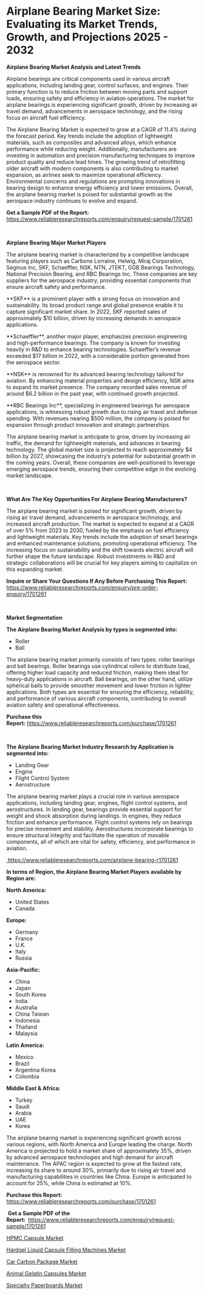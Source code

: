 <p><h1>Airplane Bearing Market Size: Evaluating its Market Trends, Growth, and Projections 2025 - 2032</h1></p><p><strong>Airplane Bearing Market Analysis and Latest Trends</strong></p>
<p><p>Airplane bearings are critical components used in various aircraft applications, including landing gear, control surfaces, and engines. Their primary function is to reduce friction between moving parts and support loads, ensuring safety and efficiency in aviation operations. The market for airplane bearings is experiencing significant growth, driven by increasing air travel demand, advancements in aerospace technology, and the rising focus on aircraft fuel efficiency.</p><p>The Airplane Bearing Market is expected to grow at a CAGR of 11.4% during the forecast period. Key trends include the adoption of lightweight materials, such as composites and advanced alloys, which enhance performance while reducing weight. Additionally, manufacturers are investing in automation and precision manufacturing techniques to improve product quality and reduce lead times. The growing trend of retrofitting older aircraft with modern components is also contributing to market expansion, as airlines seek to maximize operational efficiency. Environmental concerns and regulations are prompting innovations in bearing design to enhance energy efficiency and lower emissions. Overall, the airplane bearing market is poised for substantial growth as the aerospace industry continues to evolve and expand.</p></p>
<p><strong>Get a Sample PDF of the Report:&nbsp;</strong> <a href="https://www.reliableresearchreports.com/enquiry/request-sample/1701261?utm_campaign=28&utm_medium=2&utm_source=Github&utm_content=ia&utm_term=27032025&utm_id=airplane-bearing">https://www.reliableresearchreports.com/enquiry/request-sample/1701261</a></p>
<p>&nbsp;</p>
<p><strong>Airplane Bearing Major Market Players</strong></p>
<p><p>The airplane bearing market is characterized by a competitive landscape featuring players such as Carbone Lorraine, Helwig, Miraj Corporation, Seginus Inc, SKF, Schaeffler, NSK, NTN, JTEKT, GGB Bearings Technology, National Precision Bearing, and RBC Bearings Inc. These companies are key suppliers for the aerospace industry, providing essential components that ensure aircraft safety and performance.</p><p>**SKF** is a prominent player with a strong focus on innovation and sustainability. Its broad product range and global presence enable it to capture significant market share. In 2022, SKF reported sales of approximately $10 billion, driven by increasing demands in aerospace applications.</p><p>**Schaeffler**, another major player, emphasizes precision engineering and high-performance bearings. The company is known for investing heavily in R&D to enhance bearing technologies. Schaeffler’s revenue exceeded $17 billion in 2022, with a considerable portion generated from the aerospace sector.</p><p>**NSK** is renowned for its advanced bearing technology tailored for aviation. By enhancing material properties and design efficiency, NSK aims to expand its market presence. The company recorded sales revenue of around $6.2 billion in the past year, with continued growth projected.</p><p>**RBC Bearings Inc**, specializing in engineered bearings for aerospace applications, is witnessing robust growth due to rising air travel and defense spending. With revenues nearing $500 million, the company is poised for expansion through product innovation and strategic partnerships.</p><p>The airplane bearing market is anticipate to grow, driven by increasing air traffic, the demand for lightweight materials, and advances in bearing technology. The global market size is projected to reach approximately $4 billion by 2027, showcasing the industry’s potential for substantial growth in the coming years. Overall, these companies are well-positioned to leverage emerging aerospace trends, ensuring their competitive edge in the evolving market landscape.</p></p>
<p>&nbsp;</p>
<p><strong>What Are The Key Opportunities For Airplane Bearing Manufacturers?</strong></p>
<p><p>The airplane bearing market is poised for significant growth, driven by rising air travel demand, advancements in aerospace technology, and increased aircraft production. The market is expected to expand at a CAGR of over 5% from 2023 to 2030, fueled by the emphasis on fuel efficiency and lightweight materials. Key trends include the adoption of smart bearings and enhanced maintenance solutions, promoting operational efficiency. The increasing focus on sustainability and the shift towards electric aircraft will further shape the future landscape. Robust investments in R&D and strategic collaborations will be crucial for key players aiming to capitalize on this expanding market.</p></p>
<p><strong>Inquire or Share Your Questions If Any Before Purchasing This Report:</strong> <a href="https://www.reliableresearchreports.com/enquiry/pre-order-enquiry/1701261?utm_campaign=28&utm_medium=2&utm_source=Github&utm_content=ia&utm_term=27032025&utm_id=airplane-bearing">https://www.reliableresearchreports.com/enquiry/pre-order-enquiry/1701261</a></p>
<p>&nbsp;</p>
<p><strong>Market Segmentation</strong></p>
<p><strong>The Airplane Bearing Market Analysis by types is segmented into:</strong></p>
<p><ul><li>Roller</li><li>Ball</li></ul></p>
<p><p>The airplane bearing market primarily consists of two types: roller bearings and ball bearings. Roller bearings use cylindrical rollers to distribute load, offering higher load capacity and reduced friction, making them ideal for heavy-duty applications in aircraft. Ball bearings, on the other hand, utilize spherical balls to provide smoother movement and lower friction in lighter applications. Both types are essential for ensuring the efficiency, reliability, and performance of various aircraft components, contributing to overall aviation safety and operational effectiveness.</p></p>
<p><strong>Purchase this Report:&nbsp;</strong><a href="https://www.reliableresearchreports.com/purchase/1701261?utm_campaign=28&utm_medium=2&utm_source=Github&utm_content=ia&utm_term=27032025&utm_id=airplane-bearing">https://www.reliableresearchreports.com/purchase/1701261</a></p>
<p>&nbsp;</p>
<p><strong>The Airplane Bearing Market Industry Research by Application is segmented into:</strong></p>
<p><ul><li>Landing Gear</li><li>Engine</li><li>Flight Control System</li><li>Aerostructure</li></ul></p>
<p><p>The airplane bearing market plays a crucial role in various aerospace applications, including landing gear, engines, flight control systems, and aerostructures. In landing gear, bearings provide essential support for weight and shock absorption during landings. In engines, they reduce friction and enhance performance. Flight control systems rely on bearings for precise movement and stability. Aerostructures incorporate bearings to ensure structural integrity and facilitate the operation of movable components, all of which are vital for safety, efficiency, and performance in aviation.</p></p>
<p><a href="https://www.reliableresearchreports.com/airplane-bearing-r1701261?utm_campaign=28&utm_medium=2&utm_source=Github&utm_content=ia&utm_term=27032025&utm_id=airplane-bearing">&nbsp;https://www.reliableresearchreports.com/airplane-bearing-r1701261</a></p>
<p><strong>In terms of Region, the Airplane Bearing Market Players available by Region are:</strong></p>
<p>
    <p> <strong> North America: </strong>
        <ul>
            <li>United States</li>
            <li>Canada</li>
        </ul>
        </p> 
    <p> <strong> Europe: </strong>
        <ul>
            <li>Germany</li>
            <li>France</li>
            <li>U.K.</li>
            <li>Italy</li>
            <li>Russia</li>
        </ul>
        </p> 
    <p> <strong> Asia-Pacific: </strong>
        <ul>
            <li>China</li>
            <li>Japan</li>
            <li>South Korea</li>
            <li>India</li>
            <li>Australia</li>
            <li>China Taiwan</li>
            <li>Indonesia</li>
            <li>Thailand</li>
            <li>Malaysia</li>
        </ul>
        </p> 
    <p> <strong> Latin America: </strong>
        <ul>
            <li>Mexico</li>
            <li>Brazil</li>
            <li>Argentina Korea</li>
            <li>Colombia</li>
        </ul>
        </p> 
    <p> <strong> Middle East & Africa: </strong>
        <ul>
            <li>Turkey</li>
            <li>Saudi</li>
            <li>Arabia</li>
            <li>UAE</li>
            <li>Korea</li>
        </ul>
    </p>
    </p>
<p><p>The airplane bearing market is experiencing significant growth across various regions, with North America and Europe leading the charge. North America is projected to hold a market share of approximately 35%, driven by advanced aerospace technologies and high demand for aircraft maintenance. The APAC region is expected to grow at the fastest rate, increasing its share to around 30%, primarily due to rising air travel and manufacturing capabilities in countries like China. Europe is anticipated to account for 25%, while China is estimated at 10%.</p></p>
<p><strong>Purchase this Report: </strong><a href="https://www.reliableresearchreports.com/purchase/1701261?utm_campaign=28&utm_medium=2&utm_source=Github&utm_content=ia&utm_term=27032025&utm_id=airplane-bearing">https://www.reliableresearchreports.com/purchase/1701261</a></p>
<p>&nbsp;<strong>Get a Sample PDF of the Report:&nbsp;&nbsp;</strong><a href="https://www.reliableresearchreports.com/enquiry/request-sample/1701261?utm_campaign=28&utm_medium=2&utm_source=Github&utm_content=ia&utm_term=27032025&utm_id=airplane-bearing">https://www.reliableresearchreports.com/enquiry/request-sample/1701261</a></p>
<p><strong></strong></p>
<p><p><a href="https://github.com/dibesnayee/Market-Research-Report-List-1/blob/main/hpmc-capsule-market.md?utm_campaign=28&utm_medium=2&utm_source=Github&utm_content=ia&utm_term=27032025&utm_id=airplane-bearing">HPMC Capsule Market</a></p><p><a href="https://github.com/rreynagjysma65/Market-Research-Report-List-1/blob/main/hardgel-liquid-capsule-filling-machines-market.md?utm_campaign=28&utm_medium=2&utm_source=Github&utm_content=ia&utm_term=27032025&utm_id=airplane-bearing">Hardgel Liquid Capsule Filling Machines Market</a></p><p><a href="https://github.com/duzcupetriv/Market-Research-Report-List-1/blob/main/car-carbon-package-market.md?utm_campaign=28&utm_medium=2&utm_source=Github&utm_content=ia&utm_term=27032025&utm_id=airplane-bearing">Car Carbon Package Market</a></p><p><a href="https://github.com/abexjeliti/Market-Research-Report-List-1/blob/main/animal-gelatin-capsules-market.md?utm_campaign=28&utm_medium=2&utm_source=Github&utm_content=ia&utm_term=27032025&utm_id=airplane-bearing">Animal Gelatin Capsules Market</a></p><p><a href="https://github.com/hervedeidadw/Market-Research-Report-List-1/blob/main/specialty-paperboards-market.md?utm_campaign=28&utm_medium=2&utm_source=Github&utm_content=ia&utm_term=27032025&utm_id=airplane-bearing">Specialty Paperboards Market</a></p></p>